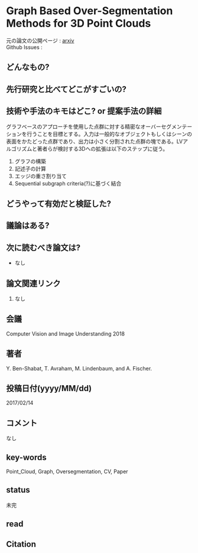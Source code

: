 # Graph Based Over-Segmentation Methods for 3D Point Clouds

元の論文の公開ページ : [arxiv](https://arxiv.org/abs/1702.04114)  
Github Issues : 

## どんなもの?

## 先行研究と比べてどこがすごいの?

## 技術や手法のキモはどこ? or 提案手法の詳細
グラフベースのアプローチを使用した点群に対する精密なオーバーセグメンテーションを行うことを目標とする。入力は一般的なオブジェクトもしくはシーンの表面をかたどった点群であり、出力は小さく分割された点群の塊である。LVアルゴリズムと著者らが検討する3Dへの拡張は以下のステップに従う。

1. グラフの構築
2. 記述子の計算
3. エッジの重さ割り当て
4. Sequential subgraph criteria(?)に基づく結合



## どうやって有効だと検証した?

## 議論はある?

## 次に読むべき論文は?
- なし

## 論文関連リンク
1. なし

## 会議
Computer Vision and Image Understanding 2018

## 著者
Y. Ben-Shabat, T. Avraham, M. Lindenbaum, and A. Fischer.

## 投稿日付(yyyy/MM/dd)
2017/02/14

## コメント
なし

## key-words
Point_Cloud, Graph, Oversegmentation, CV, Paper

## status
未完

## read

## Citation
